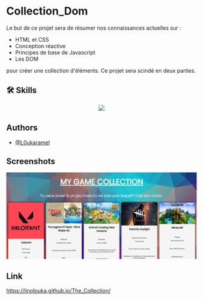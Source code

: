 # Collection_Dom

Le but de ce projet sera de résumer nos connaissances actuelles sur :

- HTML et CSS
- Conception réactive
- Principes de base de Javascript
- Les DOM

pour créer une collection d'éléments. Ce projet sera scindé en deux parties.

## 🛠 Skills

<p align="center">
  <a href="https://skillicons.dev">
    <img src="https://skillicons.dev/icons?i=js,html,css" />
  </a>
</p>

## Authors

- [@L0ukaramel](https://github.com/LinoLouka)

## Screenshots

![My image](https://github.com/LinoLouka/The_Collection/blob/main/asset/Capture.png)

## Link

https://linolouka.github.io/The_Collection/
